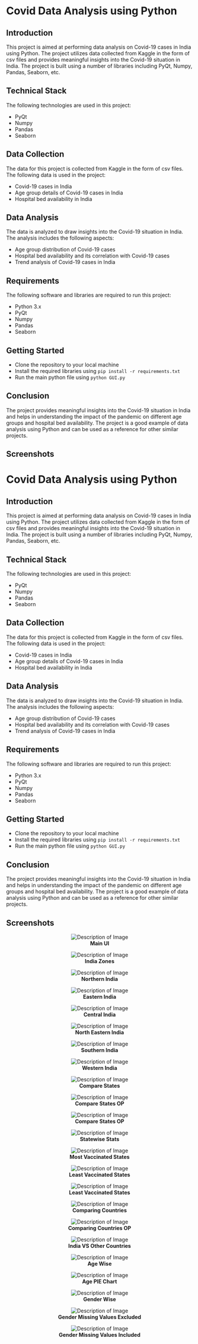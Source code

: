# Covid Data Analysis using Python

## Introduction

This project is aimed at performing data analysis on Covid-19 cases in India using Python. The project utilizes data collected from Kaggle in the form of csv files and provides meaningful insights into the Covid-19 situation in India. The project is built using a number of libraries including PyQt, Numpy, Pandas, Seaborn, etc.

## Technical Stack

The following technologies are used in this project:

- PyQt
- Numpy
- Pandas
- Seaborn

## Data Collection

The data for this project is collected from Kaggle in the form of csv files. The following data is used in the project:

- Covid-19 cases in India
- Age group details of Covid-19 cases in India
- Hospital bed availability in India

## Data Analysis

The data is analyzed to draw insights into the Covid-19 situation in India. The analysis includes the following aspects:

- Age group distribution of Covid-19 cases
- Hospital bed availability and its correlation with Covid-19 cases
- Trend analysis of Covid-19 cases in India

## Requirements

The following software and libraries are required to run this project:

- Python 3.x
- PyQt
- Numpy
- Pandas
- Seaborn

## Getting Started

- Clone the repository to your local machine
- Install the required libraries using `pip install -r requirements.txt`
- Run the main python file using `python GUI.py`

## Conclusion

The project provides meaningful insights into the Covid-19 situation in India and helps in understanding the impact of the pandemic on different age groups and hospital bed availability. The project is a good example of data analysis using Python and can be used as a reference for other similar projects.

## Screenshots
<!-- include Figure_1.png from ScreenShots directory present in root directory -->

# Covid Data Analysis using Python

## Introduction

This project is aimed at performing data analysis on Covid-19 cases in India using Python. The project utilizes data collected from Kaggle in the form of csv files and provides meaningful insights into the Covid-19 situation in India. The project is built using a number of libraries including PyQt, Numpy, Pandas, Seaborn, etc.

## Technical Stack

The following technologies are used in this project:

- PyQt
- Numpy
- Pandas
- Seaborn

## Data Collection

The data for this project is collected from Kaggle in the form of csv files. The following data is used in the project:

- Covid-19 cases in India
- Age group details of Covid-19 cases in India
- Hospital bed availability in India

## Data Analysis

The data is analyzed to draw insights into the Covid-19 situation in India. The analysis includes the following aspects:

- Age group distribution of Covid-19 cases
- Hospital bed availability and its correlation with Covid-19 cases
- Trend analysis of Covid-19 cases in India

## Requirements

The following software and libraries are required to run this project:

- Python 3.x
- PyQt
- Numpy
- Pandas
- Seaborn

## Getting Started

- Clone the repository to your local machine
- Install the required libraries using `pip install -r requirements.txt`
- Run the main python file using `python GUI.py`

## Conclusion

The project provides meaningful insights into the Covid-19 situation in India and helps in understanding the impact of the pandemic on different age groups and hospital bed availability. The project is a good example of data analysis using Python and can be used as a reference for other similar projects.

## Screenshots

<!-- <h3 align="center">Main UI</h3> -->
<p align="center">
  <img src="ScreenShots/Main_Page.JPG" alt="Description of Image">
  <br>
  <strong>Main UI</strong>
</p>


<p align="center">
  <img src="ScreenShots/India_Zones.jpg" alt="Description of Image">
  <br>
  <strong>India Zones</strong>
</p>

<p align="center">
  <img src="ScreenShots/Northern_India.png" alt="Description of Image">
  <br>
  <strong>Northern India</strong>
</p>

<p align="center">
  <img src="ScreenShots/Eastern_India.png" alt="Description of Image">
  <br>
  <strong>Eastern India</strong>
</p>

<p align="center">
  <img src="ScreenShots/Central_India.png" alt="Description of Image">
  <br>
  <strong>Central India</strong>
</p>

<p align="center">
  <img src="ScreenShots/NE_India.png" alt="Description of Image">
  <br>
  <strong>North Eastern India</strong>
</p>

<p align="center">
  <img src="ScreenShots/Southern_India.png" alt="Description of Image">
  <br>
  <strong>Southern India</strong>
</p>

<p align="center">
  <img src="ScreenShots/Western_India.png" alt="Description of Image">
  <br>
  <strong>Western India</strong>
</p>

<p align="center">
  <img src="ScreenShots\Compare_States.jpg" alt="Description of Image">
  <br>
  <strong>Compare States</strong>
</p>

<p align="center">
  <img src="ScreenShots\Compare_two_States_OP.png" alt="Description of Image">
  <br>
  <strong>Compare States OP</strong>
</p>

<p align="center">
  <img src="ScreenShots\Compare_two_States_OP.png" alt="Description of Image">
  <br>
  <strong>Compare States OP</strong>
</p>

<p align="center">
  <img src="ScreenShots\Statewise.jpg" alt="Description of Image">
  <br>
  <strong>Statewise Stats</strong>
</p>

<p align="center">
  <img src="ScreenShots\Most_Vaccination.png" alt="Description of Image">
  <br>
  <strong>Most Vaccinated States</strong>
</p>

<p align="center">
  <img src="ScreenShots\Least_Vaccination.png" alt="Description of Image">
  <br>
  <strong>Least Vaccinated States</strong>
</p>

<p align="center">
  <img src="ScreenShots\Least_Vaccination.png" alt="Description of Image">
  <br>
  <strong>Least Vaccinated States</strong>
</p>

<p align="center">
  <img src="ScreenShots\Compare_Countries.jpg" alt="Description of Image">
  <br>
  <strong>Comparing Countries</strong>
</p>

<p align="center">
  <img src="ScreenShots\Compare_2_Countries_OP.png" alt="Description of Image">
  <br>
  <strong>Comparing Countries OP</strong>
</p>

<p align="center">
  <img src="ScreenShots\India vs Other Countries.png" alt="Description of Image">
  <br>
  <strong>India VS Other Countries</strong>
</p>

<p align="center">
  <img src="ScreenShots\Age_Wise.jpg" alt="Description of Image">
  <br>
  <strong>Age Wise</strong>
</p>

<p align="center">
  <img src="ScreenShots\Age_Group_PIE.png" alt="Description of Image">
  <br>
  <strong>Age PIE Chart</strong>
</p>

<p align="center">
  <img src="ScreenShots\Gender_Wise.jpg" alt="Description of Image">
  <br>
  <strong>Gender Wise</strong>
</p>

<p align="center">
  <img src="ScreenShots\Gender_Missing_Value_Excluded.png" alt="Description of Image">
  <br>
  <strong>Gender Missing Values Excluded</strong>
</p>

<p align="center">
  <img src="ScreenShots\Gender_Missing_Value_Excluded.png" alt="Description of Image">
  <br>
  <strong>Gender Missing Values Included</strong>
</p>

